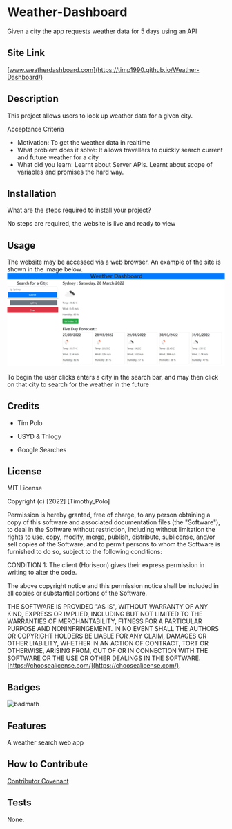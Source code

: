 # Weather-Dashboard
Given a city the app requests weather data for 5 days using an API

## Site Link

[www.weatherdashboard.com](https://timp1990.github.io/Weather-Dashboard/)

## Description

This project allows users to look up weather data for a given city.

Acceptance Criteria

- Motivation: 
To get the weather data in realtime
- What problem does it solve: 
It allows travellers to quickly search current and future weather for a city
- What did you learn: 
Learnt about Server APIs. Learnt about scope of variables and promises the hard way.



## Installation

What are the steps required to install your project? 

No steps are required, the website is live and ready to view

## Usage

The website may be accessed via a web browser. 
An example of the site is shown in the image below.
![Example Site](screenshot.jpg)

To begin the user clicks enters a city in the search bar, and may then click on that city to search for the weather in the future
## Credits

- Tim Polo

- USYD & Trilogy

- Google Searches

## License

MIT License

Copyright (c) [2022] [Timothy_Polo]

Permission is hereby granted, free of charge, to any person obtaining a copy
of this software and associated documentation files (the "Software"), to deal
in the Software without restriction, including without limitation the rights
to use, copy, modify, merge, publish, distribute, sublicense, and/or sell
copies of the Software, and to permit persons to whom the Software is
furnished to do so, subject to the following conditions:

CONDITION 1: The client (Horiseon) gives their express permission in writing to alter the code.

The above copyright notice and this permission notice shall be included in all
copies or substantial portions of the Software.

THE SOFTWARE IS PROVIDED "AS IS", WITHOUT WARRANTY OF ANY KIND, EXPRESS OR
IMPLIED, INCLUDING BUT NOT LIMITED TO THE WARRANTIES OF MERCHANTABILITY,
FITNESS FOR A PARTICULAR PURPOSE AND NONINFRINGEMENT. IN NO EVENT SHALL THE
AUTHORS OR COPYRIGHT HOLDERS BE LIABLE FOR ANY CLAIM, DAMAGES OR OTHER
LIABILITY, WHETHER IN AN ACTION OF CONTRACT, TORT OR OTHERWISE, ARISING FROM,
OUT OF OR IN CONNECTION WITH THE SOFTWARE OR THE USE OR OTHER DEALINGS IN THE
SOFTWARE. [https://choosealicense.com/](https://choosealicense.com/).



## Badges

![badmath](https://img.shields.io/github/languages/top/lernantino/badmath)


## Features

A weather search web app

## How to Contribute

[Contributor Covenant](https://www.contributor-covenant.org/) 

## Tests

None.

